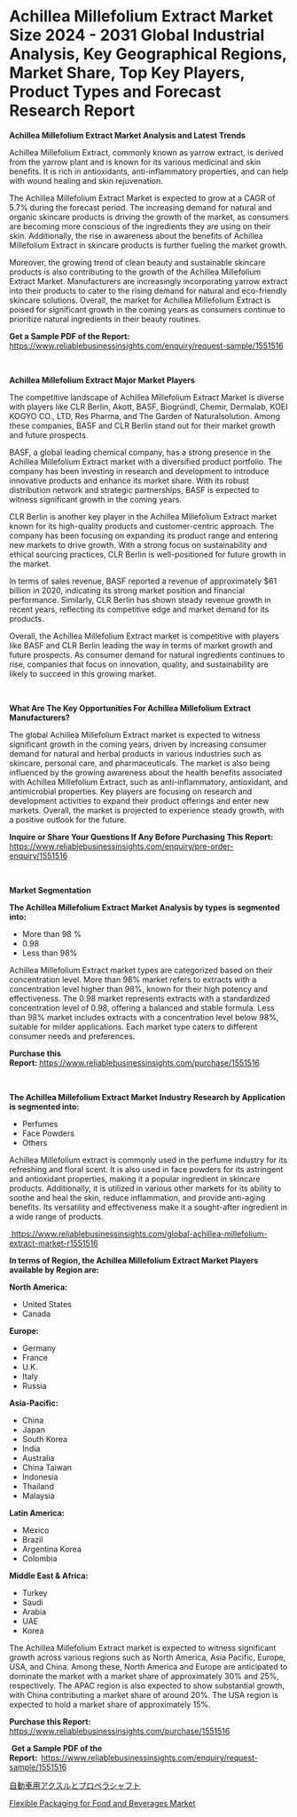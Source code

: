 <p><h1>Achillea Millefolium Extract Market Size 2024 - 2031 Global Industrial Analysis, Key Geographical Regions, Market Share, Top Key Players, Product Types and Forecast Research Report</h1></p><p><strong>Achillea Millefolium Extract Market Analysis and Latest Trends</strong></p>
<p><p>Achillea Millefolium Extract, commonly known as yarrow extract, is derived from the yarrow plant and is known for its various medicinal and skin benefits. It is rich in antioxidants, anti-inflammatory properties, and can help with wound healing and skin rejuvenation.</p><p>The Achillea Millefolium Extract Market is expected to grow at a CAGR of 5.7% during the forecast period. The increasing demand for natural and organic skincare products is driving the growth of the market, as consumers are becoming more conscious of the ingredients they are using on their skin. Additionally, the rise in awareness about the benefits of Achillea Millefolium Extract in skincare products is further fueling the market growth.</p><p>Moreover, the growing trend of clean beauty and sustainable skincare products is also contributing to the growth of the Achillea Millefolium Extract Market. Manufacturers are increasingly incorporating yarrow extract into their products to cater to the rising demand for natural and eco-friendly skincare solutions. Overall, the market for Achillea Millefolium Extract is poised for significant growth in the coming years as consumers continue to prioritize natural ingredients in their beauty routines.</p></p>
<p><strong>Get a Sample PDF of the Report:&nbsp;</strong> <a href="https://www.reliablebusinessinsights.com/enquiry/request-sample/1551516">https://www.reliablebusinessinsights.com/enquiry/request-sample/1551516</a></p>
<p>&nbsp;</p>
<p><strong>Achillea Millefolium Extract Major Market Players</strong></p>
<p><p>The competitive landscape of Achillea Millefolium Extract Market is diverse with players like CLR Berlin, Akott, BASF, Biogründl, Chemir, Dermalab, KOEI KOGYO CO., LTD, Res Pharma, and The Garden of Naturalsolution. Among these companies, BASF and CLR Berlin stand out for their market growth and future prospects.</p><p>BASF, a global leading chemical company, has a strong presence in the Achillea Millefolium Extract market with a diversified product portfolio. The company has been investing in research and development to introduce innovative products and enhance its market share. With its robust distribution network and strategic partnerships, BASF is expected to witness significant growth in the coming years.</p><p>CLR Berlin is another key player in the Achillea Millefolium Extract market known for its high-quality products and customer-centric approach. The company has been focusing on expanding its product range and entering new markets to drive growth. With a strong focus on sustainability and ethical sourcing practices, CLR Berlin is well-positioned for future growth in the market.</p><p>In terms of sales revenue, BASF reported a revenue of approximately $61 billion in 2020, indicating its strong market position and financial performance. Similarly, CLR Berlin has shown steady revenue growth in recent years, reflecting its competitive edge and market demand for its products.</p><p>Overall, the Achillea Millefolium Extract market is competitive with players like BASF and CLR Berlin leading the way in terms of market growth and future prospects. As consumer demand for natural ingredients continues to rise, companies that focus on innovation, quality, and sustainability are likely to succeed in this growing market.</p></p>
<p>&nbsp;</p>
<p><strong>What Are The Key Opportunities For Achillea Millefolium Extract Manufacturers?</strong></p>
<p><p>The global Achillea Millefolium Extract market is expected to witness significant growth in the coming years, driven by increasing consumer demand for natural and herbal products in various industries such as skincare, personal care, and pharmaceuticals. The market is also being influenced by the growing awareness about the health benefits associated with Achillea Millefolium Extract, such as anti-inflammatory, antioxidant, and antimicrobial properties. Key players are focusing on research and development activities to expand their product offerings and enter new markets. Overall, the market is projected to experience steady growth, with a positive outlook for the future.</p></p>
<p><strong>Inquire or Share Your Questions If Any Before Purchasing This Report:</strong> <a href="https://www.reliablebusinessinsights.com/enquiry/pre-order-enquiry/1551516">https://www.reliablebusinessinsights.com/enquiry/pre-order-enquiry/1551516</a></p>
<p>&nbsp;</p>
<p><strong>Market Segmentation</strong></p>
<p><strong>The Achillea Millefolium Extract Market Analysis by types is segmented into:</strong></p>
<p><ul><li>More than 98 %</li><li>0.98</li><li>Less than 98%</li></ul></p>
<p><p>Achillea Millefolium Extract market types are categorized based on their concentration level. More than 98% market refers to extracts with a concentration level higher than 98%, known for their high potency and effectiveness. The 0.98 market represents extracts with a standardized concentration level of 0.98, offering a balanced and stable formula. Less than 98% market includes extracts with a concentration level below 98%, suitable for milder applications. Each market type caters to different consumer needs and preferences.</p></p>
<p><strong>Purchase this Report:&nbsp;</strong><a href="https://www.reliablebusinessinsights.com/purchase/1551516">https://www.reliablebusinessinsights.com/purchase/1551516</a></p>
<p>&nbsp;</p>
<p><strong>The Achillea Millefolium Extract Market Industry Research by Application is segmented into:</strong></p>
<p><ul><li>Perfumes</li><li>Face Powders</li><li>Others</li></ul></p>
<p><p>Achillea Millefolium extract is commonly used in the perfume industry for its refreshing and floral scent. It is also used in face powders for its astringent and antioxidant properties, making it a popular ingredient in skincare products. Additionally, it is utilized in various other markets for its ability to soothe and heal the skin, reduce inflammation, and provide anti-aging benefits. Its versatility and effectiveness make it a sought-after ingredient in a wide range of products.</p></p>
<p><a href="https://www.reliablebusinessinsights.com/global-achillea-millefolium-extract-market-r1551516">&nbsp;https://www.reliablebusinessinsights.com/global-achillea-millefolium-extract-market-r1551516</a></p>
<p><strong>In terms of Region, the Achillea Millefolium Extract Market Players available by Region are:</strong></p>
<p>
    <p> <strong> North America: </strong>
        <ul>
            <li>United States</li>
            <li>Canada</li>
        </ul>
        </p> 
    <p> <strong> Europe: </strong>
        <ul>
            <li>Germany</li>
            <li>France</li>
            <li>U.K.</li>
            <li>Italy</li>
            <li>Russia</li>
        </ul>
        </p> 
    <p> <strong> Asia-Pacific: </strong>
        <ul>
            <li>China</li>
            <li>Japan</li>
            <li>South Korea</li>
            <li>India</li>
            <li>Australia</li>
            <li>China Taiwan</li>
            <li>Indonesia</li>
            <li>Thailand</li>
            <li>Malaysia</li>
        </ul>
        </p> 
    <p> <strong> Latin America: </strong>
        <ul>
            <li>Mexico</li>
            <li>Brazil</li>
            <li>Argentina Korea</li>
            <li>Colombia</li>
        </ul>
        </p> 
    <p> <strong> Middle East & Africa: </strong>
        <ul>
            <li>Turkey</li>
            <li>Saudi</li>
            <li>Arabia</li>
            <li>UAE</li>
            <li>Korea</li>
        </ul>
    </p>
    </p>
<p><p>The Achillea Millefolium Extract market is expected to witness significant growth across various regions such as North America, Asia Pacific, Europe, USA, and China. Among these, North America and Europe are anticipated to dominate the market with a market share of approximately 30% and 25%, respectively. The APAC region is also expected to show substantial growth, with China contributing a market share of around 20%. The USA region is expected to hold a market share of approximately 15%.</p></p>
<p><strong>Purchase this Report: </strong><a href="https://www.reliablebusinessinsights.com/purchase/1551516">https://www.reliablebusinessinsights.com/purchase/1551516</a></p>
<p>&nbsp;<strong>Get a Sample PDF of the Report:&nbsp;&nbsp;</strong><a href="https://www.reliablebusinessinsights.com/enquiry/request-sample/1551516">https://www.reliablebusinessinsights.com/enquiry/request-sample/1551516</a></p>
<p><strong></strong></p>
<p><p><a href="https://github.com/oafhukehf4709715/Market-Research-Report-List-3/blob/main/35185291096.md">自動車用アクスルとプロペラシャフト</a></p><p><a href="https://issuu.com/reportprime-2/docs/flexible-packaging-for-food-and-beverages-market-s">Flexible Packaging for Food and Beverages Market</a></p></p>